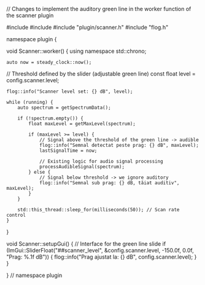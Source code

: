 // Changes to implement the auditory green line in the worker function of the scanner plugin

#include <chrono>
#include <iostream>
#include "plugin/scanner.h"
#include "flog.h"

namespace plugin {

void Scanner::worker() {
    using namespace std::chrono;

    auto now = steady_clock::now();

   // Threshold defined by the slider (adjustable green line)
    const float level = config.scanner.level;

    flog::info("Scanner level set: {} dB", level);

    while (running) {
        auto spectrum = getSpectrumData();

        if (!spectrum.empty()) {
            float maxLevel = getMaxLevel(spectrum);

            if (maxLevel >= level) {
                // Signal above the threshold of the green line -> audible
                flog::info("Semnal detectat peste prag: {} dB", maxLevel);
                lastSignalTime = now;

                // Existing logic for audio signal processing
                processAudibleSignal(spectrum);
            } else {
                // Signal below threshold -> we ignore auditory
                flog::info("Semnal sub prag: {} dB, tăiat auditiv", maxLevel);
            }
        }

        std::this_thread::sleep_for(milliseconds(50)); // Scan rate control
    }
}

void Scanner::setupGui() {
    // Interface for the green line slide
    if (ImGui::SliderFloat("##scanner_level", &config.scanner.level, -150.0f, 0.0f, "Prag: %.1f dB")) {
        flog::info("Prag ajustat la: {} dB", config.scanner.level);
    }
}

} // namespace plugin
